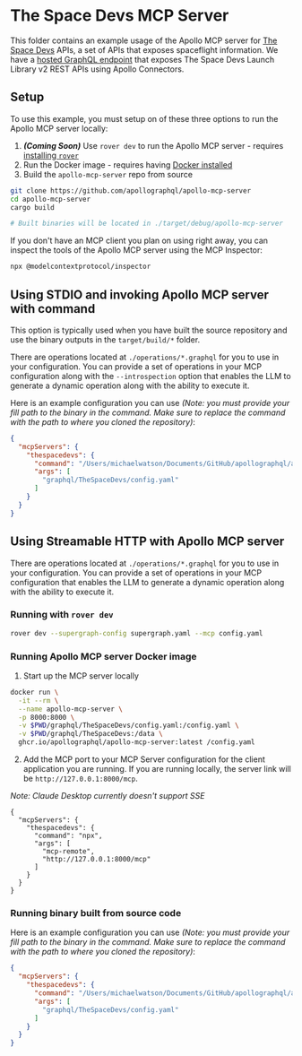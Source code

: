 # The Space Devs MCP Server

This folder contains an example usage of the Apollo MCP server for [The Space Devs](https://thespacedevs.com/) APIs, a set of APIs that exposes spaceflight information. We have a [hosted GraphQL endpoint](https://thespacedevs-production.up.railway.app/) that exposes The Space Devs Launch Library v2 REST APIs using Apollo Connectors. 

## Setup

To use this example, you must setup on of these three options to run the Apollo MCP server locally:

1. **_(Coming Soon)_** Use `rover dev` to run the Apollo MCP server - requires [installing `rover`](https://www.apollographql.com/docs/rover/getting-started)
2. Run the Docker image - requires having [Docker installed](https://docs.docker.com/engine/install/)
3. Build the `apollo-mcp-server` repo from source 

```bash
git clone https://github.com/apollographql/apollo-mcp-server
cd apollo-mcp-server
cargo build

# Built binaries will be located in ./target/debug/apollo-mcp-server
```

If you don't have an MCP client you plan on using right away, you can inspect the tools of the Apollo MCP server using the MCP Inspector:

```sh
npx @modelcontextprotocol/inspector
```

## Using STDIO and invoking Apollo MCP server with command

This option is typically used when you have built the source repository and use the binary outputs in the `target/build/*` folder.

There are operations located at `./operations/*.graphql` for you to use in your configuration. You can provide a set of operations in your MCP configuration along with the `--introspection` option that enables the LLM to generate a dynamic operation along with the ability to execute it. 

Here is an example configuration you can use _(Note: you must provide your fill path to the binary in the command. Make sure to replace the command with the path to where you cloned the repository)_:

```json
{
  "mcpServers": {
    "thespacedevs": {
      "command": "/Users/michaelwatson/Documents/GitHub/apollographql/apollo-mcp-server/target/debug/apollo-mcp-server",
      "args": [
        "graphql/TheSpaceDevs/config.yaml"
      ]
    }
  }
}
```

## Using Streamable HTTP with Apollo MCP server

There are operations located at `./operations/*.graphql` for you to use in your configuration. You can provide a set of operations in your MCP configuration that enables the LLM to generate a dynamic operation along with the ability to execute it. 

### Running with `rover dev`

```BASH
rover dev --supergraph-config supergraph.yaml --mcp config.yaml
```

### Running Apollo MCP server Docker image

1. Start up the MCP server locally

```bash
docker run \
  -it --rm \
  --name apollo-mcp-server \
  -p 8000:8000 \
  -v $PWD/graphql/TheSpaceDevs/config.yaml:/config.yaml \
  -v $PWD/graphql/TheSpaceDevs:/data \
  ghcr.io/apollographql/apollo-mcp-server:latest /config.yaml
```

2. Add the MCP port to your MCP Server configuration for the client application you are running. If you are running locally, the server link will be `http://127.0.0.1:8000/mcp`.

_Note: Claude Desktop currently doesn't support SSE_

```
{
  "mcpServers": {
    "thespacedevs": {
      "command": "npx",
      "args": [
        "mcp-remote",
        "http://127.0.0.1:8000/mcp"
      ]
    }
  }
}
```

### Running binary built from source code

Here is an example configuration you can use _(Note: you must provide your fill path to the binary in the command. Make sure to replace the command with the path to where you cloned the repository)_:

```json
{
  "mcpServers": {
    "thespacedevs": {
      "command": "/Users/michaelwatson/Documents/GitHub/apollographql/apollo-mcp-server/target/debug/apollo-mcp-server",
      "args": [
        "graphql/TheSpaceDevs/config.yaml"
      ]
    }
  }
}
```
